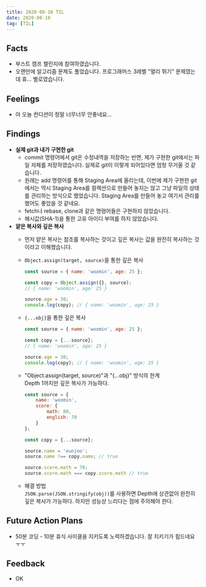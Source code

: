 ```yaml
---
title: 2020-08-10 TIL
date: 2020-08-10
tag: [TIL]
---
```


## Facts

- 부스트 캠프 챌린지에 참여하였습니다.
- 오랜만에 알고리즘 문제도 풀었습니다. 프로그래머스 3레벨 "멀리 뛰기" 문제였는데 휴... 별로였습니다.

## Feelings

- 아 오늘 컨디션이 정말 너무너무 안좋네요...

## Findings

- **실제 git과 내가 구현한 git**
  - commit 명령어에서 git은 수정내역을 저장하는 반면, 제가 구현한 git에서는 파일 자체를 저장하였습니다. 실제로 git이 이렇게 되어있다면 엄청 무거울 것 같습니다.
  - 원래는 add 명령어를 통해 Staging Area에 올리는데, 이번에 제가 구현한 git에서는 딱시 Staging Area를 컬렉션으로 만들어 놓지는 않고 그냥 파일의 상태를 관리하는 방식으로 했었습니다. Staging Area를 만들어 놓고 여기서 관리를 했어도 좋았을 것 같네요.
  - fetch나 rebase, clone과 같은 명령어들은 구현하지 않았습니다.
  - 해시값(SHA-1)을 통한 고유 아이디 부여를 하지 않았습니다.
- **얕은 복사와 깊은 복사**
  - 먼저 얕은 복사는 참조를 복사하는 것이고 깊은 복사는 값을 완전히 복사하는 것이라고 이해했습니다.
  - `Object.assign(target, source)`을 통한 깊은 복사

      ```javascript
      const source = { name: 'woomin', age: 25 };

      const copy = Object.assign({}, source);
      // { name: 'woomin', age: 25 }

      source.age = 30;
      console.log(copy); // { name: 'woomin', age: 25 }
      ```

  - `{...obj}`을 통한 깊은 복사

      ```javascript
      const source = { name: 'woomin', age: 25 };

      const copy = {...source};
      // { name: 'woomin', age: 25 }

      source.age = 30;
      console.log(copy); // { name: 'woomin', age: 25 }
      ```
  
  - "Object.assign(target, source)"과 "{...obj}" 방식의 한계  
    Depth 1까지만 깊은 복사가 가능하다.

      ```javascript
      const source = {
          name: 'woomin',
          score: {
              math: 80,
              english: 70
          }
      };

      const copy = {...source};

      source.name = 'eunjoo';
      source.name !== copy.name; // true

      source.score.math = 70;
      source.score.math === copy.score.math // true
      ```

  - 해결 방법  
    `JSON.parse(JSON.stringify(obj))`를 사용하면 Depth에 상관없이 완전히 깊은 복사가 가능하다. 하지만 성능상 느리다는 점에 주의해야 한다.

## Future Action Plans

- 50분 코딩 - 10분 휴식 사이클을 지키도록 노력하겠습니다. 잘 지키기가 힘드네요 ㅜㅜ

## Feedback

- OK
